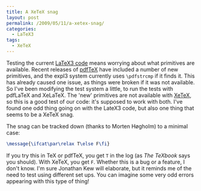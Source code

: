 ```yaml
---
title: A XeTeX snag
layout: post
permalink: /2009/05/11/a-xetex-snag/
categories:
  - LaTeX3
tags:
  - XeTeX
---
```

Testing the current [LaTeX3 code](https://www.latex-project.org/code.html) means worrying about what primitives are available. Recent releases of [pdfTeX](http://www.pdftex.org) have included a number of new primitives, and the expl3 system currently uses `\pdfstrcmp` if it finds it. This has already caused one issue, as things were broken if it was not available. So I've been modifying the test system a little, to run the tests with pdfLaTeX and XeLaTeX. The 'new' primitives are not available with [XeTeX](http://scripts.sil.org/cms/scripts/page.php?site_id=nrsi&amp;id=XeTeX), so this is a good test of our code: it's supposed to work with both. I've found one odd thing going on with the LateX3 code, but also one thing that seems to be a XeTeX snag.

The snag can be tracked down (thanks to Morten Høgholm) to a minimal case:

```latex
\message{\ifcat\par\relax T\else F\fi}
```

If you try this in TeX or pdfTeX, you get `T` in the log (as _The TeXbook_ says you should). With XeTeX, you get `F`. Whether this is a bug or a feature, I don't know. I'm sure Jonathan Kew will elaborate, but it reminds me of the need to test using different set ups. You can imagine some very odd errors appearing with this type of thing!
